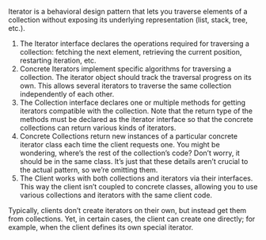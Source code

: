Iterator is a behavioral design pattern that lets you traverse elements of a collection without exposing its underlying representation (list, stack, tree, etc.).

1. The Iterator interface declares the operations required for traversing a collection: fetching the next element, retrieving the current position, restarting iteration, etc.
2. Concrete Iterators implement specific algorithms for traversing a collection. The iterator object should track the traversal progress on its own. This allows several iterators to traverse the same collection independently of each other.
3. The Collection interface declares one or multiple methods for getting iterators compatible with the collection. Note that the return type of the methods must be declared as the iterator interface so that the concrete collections can return various kinds of iterators.
4. Concrete Collections return new instances of a particular concrete iterator class each time the client requests one. You might be wondering, where’s the rest of the collection’s code? Don’t worry, it should be in the same class. It’s just that these details aren’t crucial to the actual pattern, so we’re omitting them.
5. The Client works with both collections and iterators via their interfaces. This way the client isn’t coupled to concrete classes, allowing you to use various collections and iterators with the same client code.

Typically, clients don’t create iterators on their own, but instead get them from collections. Yet, in certain cases, the client can create one directly; for example, when the client defines its own special iterator.